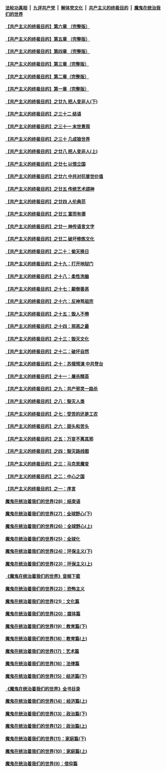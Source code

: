####  [法轮功真相](../../../../basic/blob/master/README.md?t=12080926) &nbsp;|&nbsp; [九评共产党](../../../../9ping.md/blob/master/README.md?t=12080926) &nbsp;|&nbsp; [解体党文化](../../../../jtdwh.md/blob/master/README.md?t=12080926)  &nbsp;|&nbsp; [共产主义的终极目的](../../../../gczydzjmd.md/blob/master/README.md?t=12080926) &nbsp;|&nbsp; [魔鬼在统治我们的世界](../../../../mgztzwmdsj.md/blob/master/README.md?t=12080926) 

#### [【共产主义的终极目的】第六章 （完整版）](../pages/nsc422/n11428913.md?t=12080926) 

#### [【共产主义的终极目的】第五章 （完整版）](../pages/nsc422/n11428912.md?t=12080926) 

#### [【共产主义的终极目的】第四章 （完整版）](../pages/nsc422/n11428907.md?t=12080926) 

#### [【共产主义的终极目的】第三章（完整版）](../pages/nsc422/n11428848.md?t=12080926) 

#### [【共产主义的终极目的】第二章（完整版）](../pages/nsc422/n11428831.md?t=12080926) 

#### [【共产主义的终极目的】第一章（完整版）](../pages/nsc422/n11417651.md?t=12080926) 

#### [【共产主义的终极目的】之廿九 把人变非人(下)](../pages/nsc422/n11344140.md?t=12080926) 

#### [【共产主义的终极目的】之三十二 结语](../pages/nsc422/n11360535.md?t=12080926) 

#### [【共产主义的终极目的】之三十一 末世景观](../pages/nsc422/n11351129.md?t=12080926) 

#### [【共产主义的终极目的】之三十 几成狼世界](../pages/nsc422/n11348280.md?t=12080926) 

#### [【共产主义的终极目的】之廿八 把人变非人(上)](../pages/nsc422/n11340492.md?t=12080926) 

#### [【共产主义的终极目的】之廿七 以恨立国](../pages/nsc422/n11336944.md?t=12080926) 

#### [【共产主义的终极目的】之廿六 中共对抗普世价值](../pages/nsc422/n11324785.md?t=12080926) 

#### [【共产主义的终极目的】之廿五 传统艺术颂神](../pages/nsc422/n11296396.md?t=12080926) 

#### [【共产主义的终极目的】之廿四 人伦典范](../pages/nsc422/n11296397.md?t=12080926) 

#### [【共产主义的终极目的】之廿三 富而有德](../pages/nsc422/n11283598.md?t=12080926) 

#### [【共产主义的终极目的】之廿一 神传语言文字](../pages/nsc422/n11263265.md?t=12080926) 

#### [【共产主义的终极目的】之廿二 破坏修炼文化](../pages/nsc422/n11245728.md?t=12080926) 

#### [【共产主义的终极目的】之二十：偷天换日](../pages/nsc422/n11238846.md?t=12080926) 

#### [【共产主义的终极目的】之十九：打开地狱门](../pages/nsc422/n11206376.md?t=12080926) 

#### [【共产主义的终极目的】之十八：柔性洗脑](../pages/nsc422/n11199994.md?t=12080926) 

#### [【共产主义的终极目的】之十七：颠倒善恶](../pages/nsc422/n11179782.md?t=12080926) 

#### [【共产主义的终极目的】之十六：反神骂祖宗](../pages/nsc422/n11166798.md?t=12080926) 

#### [【共产主义的终极目的】之十五：毁人不倦](../pages/nsc422/n11166792.md?t=12080926) 

#### [【共产主义的终极目的】之十四：邪恶之最](../pages/nsc422/n11150249.md?t=12080926) 

#### [【共产主义的终极目的】之十三：毁灭文化](../pages/nsc422/n11135227.md?t=12080926) 

#### [【共产主义的终极目的】之十二：破坏自然](../pages/nsc422/n11135214.md?t=12080926) 

#### [【共产主义的终极目的】之十：苏俄预演 中共登台](../pages/nsc422/n11118424.md?t=12080926) 

#### [【共产主义的终极目的】之十一：屠杀精英](../pages/nsc422/n11118442.md?t=12080926) 

#### [【共产主义的终极目的】之九：共产邪灵一路杀](../pages/nsc422/n11114139.md?t=12080926) 

#### [【共产主义的终极目的】之八：毁灭人类](../pages/nsc422/n11108503.md?t=12080926) 

#### [【共产主义的终极目的】之七：受苦的还是工农](../pages/nsc422/n11101809.md?t=12080926) 

#### [【共产主义的终极目的】之六：甜头和苦头](../pages/nsc422/n11096971.md?t=12080926) 

#### [【共产主义的终极目的】之五：万变不离其邪](../pages/nsc422/n11091285.md?t=12080926) 

#### [【共产主义的终极目的】之四：毁灭路线图](../pages/nsc422/n11086284.md?t=12080926) 

#### [【共产主义的终极目的】之三：马克思魔变](../pages/nsc422/n11061941.md?t=12080926) 

#### [【共产主义的终极目的】之二：中心之国](../pages/nsc422/n11047728.md?t=12080926) 

#### [【共产主义的终极目的】之一：序言](../pages/nsc422/n11086077.md?t=12080926) 

#### [魔鬼在统治着我们的世界(28)：结束语](../pages/nsc422/n10936246.md?t=12080926) 

#### [魔鬼在统治着我们的世界(27)：全球野心(下)](../pages/nsc422/n10928319.md?t=12080926) 

#### [魔鬼在统治着我们的世界(26)：全球野心(上)](../pages/nsc422/n10900318.md?t=12080926) 

#### [魔鬼在统治着我们的世界(25)：全球化](../pages/nsc422/n10788205.md?t=12080926) 

#### [魔鬼在统治着我们的世界(24)：环保主义(下)](../pages/nsc422/n10695307.md?t=12080926) 

#### [魔鬼在统治着我们的世界(23)：环保主义(上)](../pages/nsc422/n10688613.md?t=12080926) 

#### [《魔鬼在统治着我们的世界》音频下载](../pages/nsc422/n10635553.md?t=12080926) 

#### [魔鬼在统治着我们的世界(22)：恐怖主义](../pages/nsc422/n10614727.md?t=12080926) 

#### [魔鬼在统治着我们的世界(21)：文化篇](../pages/nsc422/n10597706.md?t=12080926) 

#### [魔鬼在统治着我们的世界(20)：媒体篇](../pages/nsc422/n10586579.md?t=12080926) 

#### [魔鬼在统治着我们的世界(19)：教育篇(下)](../pages/nsc422/n10564808.md?t=12080926) 

#### [魔鬼在统治着我们的世界(18)：教育篇(上)](../pages/nsc422/n10526970.md?t=12080926) 

#### [魔鬼在统治着我们的世界(17)：艺术篇](../pages/nsc422/n10499093.md?t=12080926) 

#### [魔鬼在统治着我们的世界(16)：法律篇](../pages/nsc422/n10485969.md?t=12080926) 

#### [魔鬼在统治着我们的世界(15)：经济篇(下)](../pages/nsc422/n10469975.md?t=12080926) 

#### [《魔鬼在统治着我们的世界》全书目录](../pages/nsc422/n10464261.md?t=12080926) 

#### [魔鬼在统治着我们的世界(14)：经济篇(上)](../pages/nsc422/n10457370.md?t=12080926) 

#### [魔鬼在统治着我们的世界(13)：政治篇(下)](../pages/nsc422/n10448270.md?t=12080926) 

#### [魔鬼在统治着我们的世界(12)：政治篇(上)](../pages/nsc422/n10444576.md?t=12080926) 

#### [魔鬼在统治着我们的世界(11)：家庭篇(下)](../pages/nsc422/n10440961.md?t=12080926) 

#### [魔鬼在统治着我们的世界(10)：家庭篇(上)](../pages/nsc422/n10435448.md?t=12080926) 

#### [魔鬼在统治着我们的世界(9)：信仰篇](../pages/nsc422/n10432159.md?t=12080926) 

